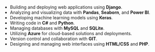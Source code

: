 - Building and deploying web applications using **Django**.
- Analyzing and visualizing data with **Pandas**, **Seaborn**, and **Power BI**.
- Developing machine learning models using **Keras**.
- Writing code in **C#** and **Python**.
- Managing databases with **MySQL** and **SQLite**.
- Utilizing **Azure** for cloud-based solutions and deployments.
- Version control and collaboration with **GIT**.
- Designing and managing web interfaces using **HTML/CSS** and **PHP**.
